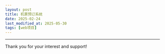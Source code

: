 ```yaml
---
layout: post
title: 机票预订系统
date: 2025-02-24
last_modified_at: 2025-05-30
tags: [web项目]
---
```



---
Thank you for your interest and support!
